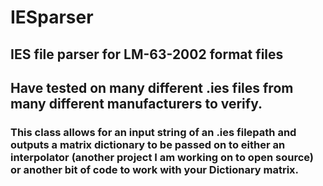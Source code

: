 IESparser
=========

## IES file parser for LM-63-2002 format files
## Have tested on many different .ies files from many different manufacturers to verify.
### This class allows for an input string of an .ies filepath and outputs a matrix dictionary to be passed on to either an interpolator (another project I am working on to open source) or another bit of code to work with your Dictionary matrix.
